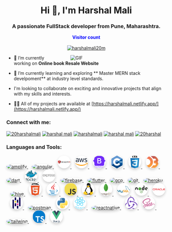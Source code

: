 
<h1 align="center">Hi 👋, I'm Harshal Mali</h1>
<h3 align="center">A passionate FullStack developer from Pune, Maharashtra.</h3>

<p align="center">
  <b style="color: blue;  ">Visitor count</b>
  <br>
  <br>
  <a style="" href="https://github.com/harshalmali20">
  <img src="https://komarev.com/ghpvc/?username=harshalmali20m&label=Profile%20views&color=0e75b6&style=flat" alt="harshalmali20m" />
  </a>
</p>
<a style="" href="https://github.com/harshalmali20">
<img align="right" alt="GIF" src="https://www.bing.com/th/id/OGC.8b35fef55fba1a201c9c7a11d3ec3d64?pid=1.7&rurl=https%3a%2f%2fcdn.dribbble.com%2fusers%2f416610%2fscreenshots%2f4801105%2fcoding_desk_flat_vector_ui_ux_design_illustration_motion_animation_gif2.gif&ehk=jHHFsQPazqDd5nt3QW7%2b0gX0qLiQLNMcv%2fxeuKivQCs%3d" width="50%" height="70%" style="margin:0 50px;">
</a>


- 🔭 I’m currently working on **Online book Resale Website**

- 🌱 I’m currently learning and exploring ** Master MERN stack develpoment** at industry level standards.

- I'm looking to collaborate on exciting and innovative projects that align with my skills and interests.

- 👨‍💻 All of my projects are available at [https://harshalmali.netlify.app/](https://harshalmali.netlify.app/)

<h3 align="left">Connect with me:</h3>
<p align="left">
<a href="https://twitter.com/20harshalmali" target="blank"><img align="center" src="https://raw.githubusercontent.com/rahuldkjain/github-profile-readme-generator/master/src/images/icons/Social/twitter.svg" alt="20harshalmali" height="30" width="40" /></a>
<a href="https://linkedin.com/in/harshal mali" target="blank"><img align="center" src="https://raw.githubusercontent.com/rahuldkjain/github-profile-readme-generator/master/src/images/icons/Social/linked-in-alt.svg" alt="harshal mali" height="30" width="40" /></a>
<a href="https://stackoverflow.com/users/harshalmali" target="blank"><img align="center" src="https://raw.githubusercontent.com/rahuldkjain/github-profile-readme-generator/master/src/images/icons/Social/stack-overflow.svg" alt="harshalmali" height="30" width="40" /></a>
<a href="https://fb.com/harshal mali" target="blank"><img align="center" src="https://raw.githubusercontent.com/rahuldkjain/github-profile-readme-generator/master/src/images/icons/Social/facebook.svg" alt="harshal mali" height="30" width="40" /></a>
<a href="https://instagram.com/20harshal" target="blank"><img align="center" src="https://raw.githubusercontent.com/rahuldkjain/github-profile-readme-generator/master/src/images/icons/Social/instagram.svg" alt="20harshal" height="30" width="40" /></a>
</p>

<h3 align="left">Languages and Tools:</h3>
<p align="left"> 
  <a href="https://aws.amazon.com/amplify/" target="_blank" rel="noreferrer"> 
    <img src="https://docs.amplify.aws/assets/logo-dark.svg" alt="amplify" width="40" height="40" style="border-radius:50%; box-shadow: 0px 4px 8px rgba(0, 0, 0, 0.2);"/> 
  </a>
  &nbsp;&nbsp; 
  <a href="https://angular.io" target="_blank" rel="noreferrer"> 
    <img src="https://angular.io/assets/images/logos/angular/angular.svg" alt="angular" width="40" height="40" style="border-radius:50%; box-shadow: 0px 4px 8px rgba(0, 0, 0, 0.2);"/> 
  </a> 
  &nbsp;&nbsp; 
  <a href="https://angular.io" target="_blank" rel="noreferrer"> 
    <img src="https://raw.githubusercontent.com/devicons/devicon/master/icons/angularjs/angularjs-original-wordmark.svg" alt="angularjs" width="40" height="40" style="border-radius:50%; box-shadow: 0px 4px 8px rgba(0, 0, 0, 0.2);"/> 
  </a> 
  &nbsp;&nbsp; 
  <a href="https://aws.amazon.com" target="_blank" rel="noreferrer"> 
    <img src="https://raw.githubusercontent.com/devicons/devicon/master/icons/amazonwebservices/amazonwebservices-original-wordmark.svg" alt="aws" width="40" height="40" style="border-radius:50%; background-color:black; box-shadow: 0px 4px 8px rgba(0, 0, 0, 0.2);"/> 
  </a> 
  &nbsp;&nbsp; 
  <a href="https://getbootstrap.com" target="_blank" rel="noreferrer"> 
    <img src="https://raw.githubusercontent.com/devicons/devicon/master/icons/bootstrap/bootstrap-plain-wordmark.svg" alt="bootstrap" width="40" height="40" style="border-radius:50%; box-shadow: 0px 4px 8px rgba(0, 0, 0, 0.2);"/> 
  </a> 
  &nbsp;&nbsp; 
  <a href="https://www.w3schools.com/cpp/" target="_blank" rel="noreferrer"> 
    <img src="https://raw.githubusercontent.com/devicons/devicon/master/icons/cplusplus/cplusplus-original.svg" alt="cplusplus" width="40" height="40" style="border-radius:50%; box-shadow: 0px 4px 8px rgba(0, 0, 0, 0.2);"/> 
  </a> 
  &nbsp;&nbsp; 
  <a href="https://www.w3schools.com/css/" target="_blank" rel="noreferrer"> 
    <img src="https://raw.githubusercontent.com/devicons/devicon/master/icons/css3/css3-original-wordmark.svg" alt="css3" width="40" height="40" style="border-radius:50%; box-shadow: 0px 4px 8px rgba(0, 0, 0, 0.2);"/> 
  </a> 
  &nbsp;&nbsp; 
  <a href="https://d3js.org/" target="_blank" rel="noreferrer"> 
    <img src="https://raw.githubusercontent.com/devicons/devicon/master/icons/d3js/d3js-original.svg" alt="d3js" width="40" height="40" style="border-radius:50%; box-shadow: 0px 4px 8px rgba(0, 0, 0, 0.2);"/> 
  </a> 
  &nbsp;&nbsp; 
  <a href="https://dart.dev" target="_blank" rel="noreferrer"> 
    <img src="https://www.vectorlogo.zone/logos/dartlang/dartlang-icon.svg" alt="dart" width="40" height="40" style="border-radius:50%; box-shadow: 0px 4px 8px rgba(0, 0, 0, 0.2);"/> 
  </a> 
  &nbsp;&nbsp; 
  <a href="https://www.docker.com/" target="_blank" rel="noreferrer"> 
    <img src="https://raw.githubusercontent.com/devicons/devicon/master/icons/docker/docker-original-wordmark.svg" alt="docker" width="40" height="40" style="border-radius:50%; box-shadow: 0px 4px 8px rgba(0, 0, 0, 0.2);"/> 
  </a> 
  &nbsp;&nbsp; 
  <a href="https://expressjs.com" target="_blank" rel="noreferrer"> 
    <img src="https://raw.githubusercontent.com/devicons/devicon/master/icons/express/express-original-wordmark.svg" alt="express" width="40" height="40" style="border-radius:50%; box-shadow: 0px 4px 8px rgba(0, 0, 0, 0.2);"/> 
  </a> 
  &nbsp;&nbsp; 
  <a href="https://firebase.google.com/" target="_blank" rel="noreferrer"> 
    <img src="https://www.vectorlogo.zone/logos/firebase/firebase-icon.svg" alt="firebase" width="40" height="40" style="border-radius:50%; box-shadow: 0px 4px 8px rgba(0, 0, 0, 0.2);"/> 
  </a> 
  &nbsp;&nbsp; 
  <a href="https://flutter.dev" target="_blank" rel="noreferrer"> 
    <img src="https://www.vectorlogo.zone/logos/flutterio/flutterio-icon.svg" alt="flutter" width="40" height="40" style="border-radius:50%; box-shadow: 0px 4px 8px rgba(0, 0, 0, 0.2);"/> 
  </a> 
  &nbsp;&nbsp; 
  <a href="https://cloud.google.com" target="_blank" rel="noreferrer"> 
    <img src="https://www.vectorlogo.zone/logos/google_cloud/google_cloud-icon.svg" alt="gcp" width="40" height="40" style="border-radius:50%; box-shadow: 0px 4px 8px rgba(0, 0, 0, 0.2);"/> 
  </a> 
  &nbsp;&nbsp; 
  <a href="https://git-scm.com/" target="_blank" rel="noreferrer"> 
    <img src="https://www.vectorlogo.zone/logos/git-scm/git-scm-icon.svg" alt="git" width="40" height="40" style="border-radius:50%; box-shadow: 0px 4px 8px rgba(0, 0, 0, 0.2);"/> 
  </a> 
  &nbsp;&nbsp; 
  <a href="https://heroku.com" target="_blank" rel="noreferrer"> 
    <img src="https://www.vectorlogo.zone/logos/heroku/heroku-icon.svg" alt="heroku" width="40" height="40" style="border-radius:50%; box-shadow: 0px 4px 8px rgba(0, 0, 0, 0.2);"/> 
  </a> 
  &nbsp;&nbsp; 
  <a href="https://hive.apache.org/" target="_blank" rel="noreferrer"> 
    <img src="https://www.vectorlogo.zone/logos/apache_hive/apache_hive-icon.svg" alt="hive" width="40" height="40" style="border-radius:50%; box-shadow: 0px 4px 8px rgba(0, 0, 0, 0.2);"/> 
  </a> 
  &nbsp;&nbsp; 
  <a href="https://www.w3.org/html/" target="_blank" rel="noreferrer"> 
    <img src="https://raw.githubusercontent.com/devicons/devicon/master/icons/html5/html5-original-wordmark.svg" alt="html5" width="40" height="40" style="border-radius:50%; box-shadow: 0px 4px 8px rgba(0, 0, 0, 0.2);"/> 
  </a> 
  &nbsp;&nbsp; 
  <a href="https://www.java.com" target="_blank" rel="noreferrer"> 
    <img src="https://raw.githubusercontent.com/devicons/devicon/master/icons/java/java-original.svg" alt="java" width="40" height="40" style="border-radius:50%; box-shadow: 0px 4px 8px rgba(0, 0, 0, 0.2);"/> 
  </a> 
  &nbsp;&nbsp; 
  <a href="https://developer.mozilla.org/en-US/docs/Web/JavaScript" target="_blank" rel="noreferrer"> 
    <img src="https://raw.githubusercontent.com/devicons/devicon/master/icons/javascript/javascript-original.svg" alt="javascript" width="40" height="40" style="border-radius:50%; box-shadow: 0px 4px 8px rgba(0, 0, 0, 0.2);"/> 
  </a> 
  &nbsp;&nbsp; 
  <a href="https://www.linux.org/" target="_blank" rel="noreferrer"> 
    <img src="https://raw.githubusercontent.com/devicons/devicon/master/icons/linux/linux-original.svg" alt="linux" width="40" height="40" style="border-radius:50%; box-shadow: 0px 4px 8px rgba(0, 0, 0, 0.2);"/> 
  </a> 
  &nbsp;&nbsp; 
  <a href="https://www.mongodb.com/" target="_blank" rel="noreferrer"> 
    <img src="https://raw.githubusercontent.com/devicons/devicon/master/icons/mongodb/mongodb-original-wordmark.svg" alt="mongodb" width="40" height="40" style="border-radius:50%; box-shadow: 0px 4px 8px rgba(0, 0, 0, 0.2);"/> 
  </a> 
  &nbsp;&nbsp; 
  <a href="https://www.mysql.com/" target="_blank" rel="noreferrer"> 
    <img src="https://raw.githubusercontent.com/devicons/devicon/master/icons/mysql/mysql-original-wordmark.svg" alt="mysql" width="40" height="40" style="border-radius:50%; box-shadow: 0px 4px 8px rgba(0, 0, 0, 0.2);"/> 
  </a> 
  &nbsp;&nbsp; 
  <a href="https://nodejs.org" target="_blank" rel="noreferrer"> 
    <img src="https://raw.githubusercontent.com/devicons/devicon/master/icons/nodejs/nodejs-original-wordmark.svg" alt="nodejs" width="40" height="40" style="border-radius:50%; box-shadow: 0px 4px 8px rgba(0, 0, 0, 0.2);"/> 
  </a> 
  &nbsp;&nbsp; 
  <a href="https://www.oracle.com/" target="_blank" rel="noreferrer"> 
    <img src="https://raw.githubusercontent.com/devicons/devicon/master/icons/oracle/oracle-original.svg" alt="oracle" width="40" height="40" style="border-radius:50%; box-shadow: 0px 4px 8px rgba(0, 0, 0, 0.2);"/> 
  </a> 
  &nbsp;&nbsp; 
  <a href="https://pandas.pydata.org/" target="_blank" rel="noreferrer"> 
    <img src="https://raw.githubusercontent.com/devicons/devicon/2ae2a900d2f041da66e950e4d48052658d850630/icons/pandas/pandas-original.svg" alt="pandas" width="40" height="40" style="border-radius:50%; box-shadow: 0px 4px 8px rgba(0, 0, 0, 0.2);"/> 
  </a> 
  &nbsp;&nbsp; 
  <a href="https://postman.com" target="_blank" rel="noreferrer"> 
    <img src="https://www.vectorlogo.zone/logos/getpostman/getpostman-icon.svg" alt="postman" width="40" height="40" style="border-radius:50%; box-shadow: 0px 4px 8px rgba(0, 0, 0, 0.2);"/> 
  </a> 
  &nbsp;&nbsp; 
  <a href="https://www.python.org" target="_blank" rel="noreferrer"> 
    <img src="https://raw.githubusercontent.com/devicons/devicon/master/icons/python/python-original.svg" alt="python" width="40" height="40" style="border-radius:50%; box-shadow: 0px 4px 8px rgba(0, 0, 0, 0.2);"/> 
  </a> 
  &nbsp;&nbsp; 
  <a href="https://reactjs.org/" target="_blank" rel="noreferrer"> 
    <img src="https://raw.githubusercontent.com/devicons/devicon/master/icons/react/react-original-wordmark.svg" alt="react" width="40" height="40" style="border-radius:50%; box-shadow: 0px 4px 8px rgba(0, 0, 0, 0.2);"/> 
  </a> 
  &nbsp;&nbsp; 
  <a href="https://reactnative.dev/" target="_blank" rel="noreferrer"> 
    <img src="https://reactnative.dev/img/header_logo.svg" alt="reactnative" width="40" height="40" style="border-radius:50%; box-shadow: 0px 4px 8px rgba(0, 0, 0, 0.2);"/> 
  </a> 
  &nbsp;&nbsp; 
  <a href="https://redux.js.org" target="_blank" rel="noreferrer"> 
    <img src="https://raw.githubusercontent.com/devicons/devicon/master/icons/redux/redux-original.svg" alt="redux" width="40" height="40" style="border-radius:50%; box-shadow: 0px 4px 8px rgba(0, 0, 0, 0.2);"/> 
  </a> 
  &nbsp;&nbsp; 
  <a href="https://sass-lang.com" target="_blank" rel="noreferrer"> 
    <img src="https://raw.githubusercontent.com/devicons/devicon/master/icons/sass/sass-original.svg" alt="sass" width="40" height="40" style="border-radius:50%; box-shadow: 0px 4px 8px rgba(0, 0, 0, 0.2);"/> 
  </a> 
  &nbsp;&nbsp; 
  <a href="https://tailwindcss.com/" target="_blank" rel="noreferrer"> 
    <img src="https://www.vectorlogo.zone/logos/tailwindcss/tailwindcss-icon.svg" alt="tailwind" width="40" height="40" style="border-radius:50%; box-shadow: 0px 4px 8px rgba(0, 0, 0, 0.2);"/> 
  </a> 
  &nbsp;&nbsp; 
  <a href="https://www.typescriptlang.org/" target="_blank" rel="noreferrer"> 
    <img src="https://raw.githubusercontent.com/devicons/devicon/master/icons/typescript/typescript-original.svg" alt="typescript" width="40" height="40" style="border-radius:50%; box-shadow: 0px 4px 8px rgba(0, 0, 0, 0.2);"/> 
  </a> 
  &nbsp;&nbsp; 
  <a href="https://vuejs.org/" target="_blank" rel="noreferrer"> 
    <img src="https://raw.githubusercontent.com/devicons/devicon/master/icons/vuejs/vuejs-original-wordmark.svg" alt="vuejs" width="40" height="40" style="border-radius:50%; box-shadow: 0px 4px 8px rgba(0, 0, 0, 0.2);"/> 
  </a> 
</p>


 
 
 
